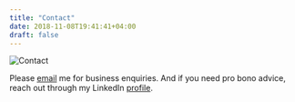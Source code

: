 ```yaml
---
title: "Contact"
date: 2018-11-08T19:41:41+04:00
draft: false
---
```


![Contact](/images/1.gif)

Please <a href="mailto:wasim.ullah@aol.com" target="_blank">email</a> me for business enquiries. And if you need pro bono advice, reach out through my LinkedIn <a href="https://www.linkedin.com/in/mrwullah" target="_blank">profile</a>.
